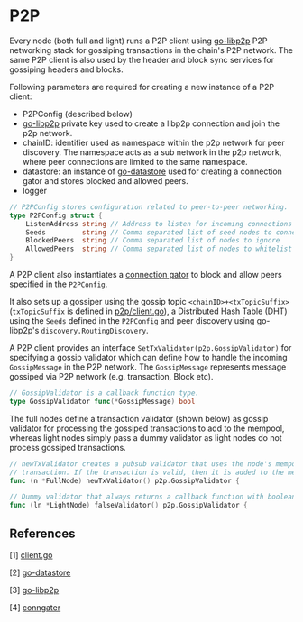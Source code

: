 # P2P

Every  node (both full and light) runs a P2P client using [go-libp2p][go-libp2p] P2P networking stack for gossiping transactions in the chain's P2P network. The same P2P client is also used by the header and block sync services for gossiping headers and blocks.

Following parameters are required for creating a new instance of a P2P client:

* P2PConfig (described below)
* [go-libp2p][go-libp2p] private key used to create a libp2p connection and join the p2p network.
* chainID: identifier used as namespace within the p2p network for peer discovery. The namespace acts as a sub network in the p2p network, where peer connections are limited to the same namespace.
* datastore: an instance of [go-datastore][go-datastore] used for creating a connection gator and stores blocked and allowed peers.
* logger

```go
// P2PConfig stores configuration related to peer-to-peer networking.
type P2PConfig struct {
	ListenAddress string // Address to listen for incoming connections
	Seeds         string // Comma separated list of seed nodes to connect to
	BlockedPeers  string // Comma separated list of nodes to ignore
	AllowedPeers  string // Comma separated list of nodes to whitelist
}
```

A P2P client also instantiates a [connection gator][conngater] to block and allow peers specified in the `P2PConfig`.

It also sets up a gossiper using the gossip topic `<chainID>+<txTopicSuffix>` (`txTopicSuffix` is defined in [p2p/client.go][client.go]), a Distributed Hash Table (DHT) using the `Seeds` defined in the `P2PConfig` and peer discovery using go-libp2p's `discovery.RoutingDiscovery`.

A P2P client provides an interface `SetTxValidator(p2p.GossipValidator)` for specifying a gossip validator which can define how to handle the incoming `GossipMessage` in the P2P network. The `GossipMessage` represents message gossiped via P2P network (e.g. transaction, Block etc).

```go
// GossipValidator is a callback function type.
type GossipValidator func(*GossipMessage) bool
```

The full nodes define a transaction validator (shown below) as gossip validator for processing the gossiped transactions to add to the mempool, whereas light nodes simply pass a dummy validator as light nodes do not process gossiped transactions.

```go
// newTxValidator creates a pubsub validator that uses the node's mempool to check the
// transaction. If the transaction is valid, then it is added to the mempool
func (n *FullNode) newTxValidator() p2p.GossipValidator {
```

```go
// Dummy validator that always returns a callback function with boolean `false`
func (ln *LightNode) falseValidator() p2p.GossipValidator {
```

## References

[1] [client.go][client.go]

[2] [go-datastore][go-datastore]

[3] [go-libp2p][go-libp2p]

[4] [conngater][conngater]

[client.go]: https://github.com/rollkit/rollkit/blob/main/pkg/p2p/client.go
[go-datastore]: https://github.com/ipfs/go-datastore
[go-libp2p]: https://github.com/libp2p/go-libp2p
[conngater]: https://github.com/libp2p/go-libp2p/tree/master/p2p/net/conngater
